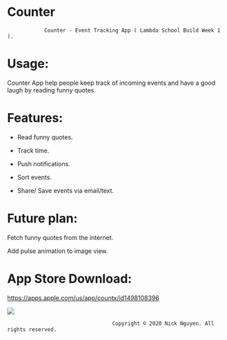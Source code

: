 # Counter

                Counter - Event Tracking App ( Lambda School Build Week 1 ).
# Usage:
Counter App help people keep track of incoming events and have a good laugh by reading funny quotes.

# Features:
- Read funny quotes.


- Track time. 


- Push notifications.


- Sort events.


- Share/ Save events via email/text.


# Future plan: 
Fetch funny quotes from the internet.

Add pulse animation to image view.

# App Store Download: 
https://apps.apple.com/us/app/countx/id1498108396


 ![](counterapp.gif)










                                      Copyright © 2020 Nick Nguyen. All rights reserved.

